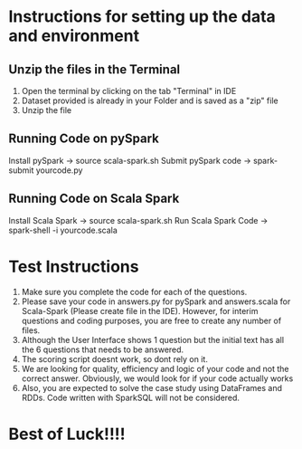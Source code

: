 # Instructions for setting up the data and environment

## Unzip the files in the Terminal
1. Open the terminal by clicking on the tab "Terminal" in IDE  
2. Dataset provided is already in your Folder and is saved as a "zip" file  
3. Unzip the file  

## Running Code on pySpark  
Install pySpark -> source scala-spark.sh
Submit pySpark code -> spark-submit yourcode.py  
  
## Running Code on Scala Spark
Install Scala Spark -> source scala-spark.sh
Run Scala Spark Code -> spark-shell -i yourcode.scala  

# Test Instructions
1. Make sure you complete the code for each of the questions. 
2. Please save your code in answers.py for pySpark and answers.scala for Scala-Spark (Please create file in the IDE). However, for interim questions and coding purposes, you are free to create any number of files. 
3. Although the User Interface shows 1 question but the initial text has all the 6 questions that needs to be answered. 
4. The scoring script doesnt work, so dont rely on it. 
5. We are looking for quality, efficiency and logic of your code and not the correct answer. Obviously, we would look for if your code actually works
6. Also, you are expected to solve the case study using DataFrames and RDDs. Code written with SparkSQL will not be considered. 


# Best of Luck!!!!
